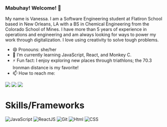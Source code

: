### Mabuhay! Welcome! 👋 

My name is Vanessa. I am a Software Engineering student at Flatiron School based in New Orleans, LA with a BS in Chemical Engineering from the Colorado School of Mines. I have more than 5 years of experience in operations and engineering and am always looking for ways to power my work through digitalization. I love using creativity to solve tough problems. 

- 😄 Pronouns: she/her
- 🌱 I’m currently learning JavaScript, React, and Monkey C.
- ⚡ Fun fact: I enjoy exploring new places through triathlons; the 70.3 Ironman distance is my favorite!
- 📫 How to reach me: 
<span>
    <a href="mailto:vmwagner@gmail.com" target="blank"><img src="https://img.shields.io/badge/Gmail-D14836?style=for-the-badge&logo=gmail&logoColor=white"></a>
    <a href="https://www.linkedin.com/in/vmwagner/" target="blank"><img src="https://img.shields.io/badge/LinkedIn-0077B5?style=for-the-badge&logo=linkedin&logoColor=white"/></a>
    <a href="https://github.com/vanessawagner" target="blank"><img src="https://img.shields.io/badge/GitHub-100000?style=for-the-badge&logo=github&logoColor=violet"/>
    </a>
</span>

# Skills/Frameworks
![JavaScript](https://img.shields.io/badge/JavaScript-323330?style=for-the-badge&logo=javascript&logoColor=F7DF1E)
![ReactJS](https://img.shields.io/badge/React-20232A?style=for-the-badge&logo=react&logoColor=61DAFB)
![Git](https://img.shields.io/badge/Git-F05032?style=for-the-badge&logo=git&logoColor=white)
![Html](https://img.shields.io/badge/HTML5-E34F26?style=for-the-badge&logo=html5&logoColor=white)
![CSS](https://img.shields.io/badge/CSS-239120?&style=for-the-badge&logo=css3&logoColor=white)

